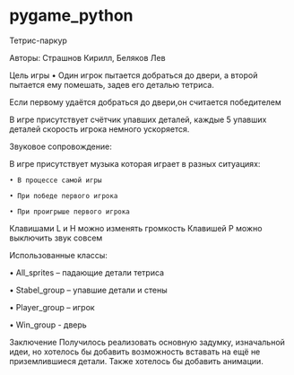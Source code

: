 # pygame_python
Тетрис-паркур

Авторы: Страшнов Кирилл, Беляков Лев

Цель игры
  • Один игрок пытается добраться до двери, а второй пытается ему помешать, задев его деталью тетриса.


Если первому удаётся добраться до двери,он считается победителем


В игре присутствует счётчик упавших деталей, каждые 5 упавших деталей скорость игрока немного ускоряется.

Звуковое сопровождение:
  
  В игре присутствует музыка которая играет в разных ситуациях:
    
    • В процессе самой игры
    
    • При победе первого игрока
    
    • При проигрыше первого игрока
Клавишами L и H можно изменять громкость
Клавишей P можно выключить звук совсем


Использованные классы:
  
  • All_sprites – падающие детали тетриса
  
  • Stabel_group – упавшие детали и стены
  
  • Player_group – игрок
  
  • Win_group - дверь
  
  
  
  Заключение
Получилось реализовать основную задумку, изначальной идеи, но
хотелось бы добавить возможность вставать на ещё не
приземлившиеся детали. Также хотелось бы добавить анимации.
